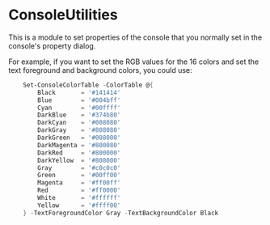 # ConsoleUtilities
This is a module to set properties of the console that you normally set in the console's property dialog.

For example, if you want to set the RGB values for the 16 colors and set the text foreground and background colors, you could use:

```powershell
    Set-ConsoleColorTable -ColorTable @{
        Black       = '#141414'
        Blue        = '#004bff'
        Cyan        = '#00ffff'
        DarkBlue    = '#374b80'
        DarkCyan    = '#008080'
        DarkGray    = '#808080'
        DarkGreen   = '#008000'
        DarkMagenta = '#800080'
        DarkRed     = '#800000'
        DarkYellow  = '#808000'
        Gray        = '#c0c0c0'
        Green       = '#00ff00'
        Magenta     = '#ff00ff'
        Red         = '#ff0000'
        White       = '#ffffff'
        Yellow      = '#ffff00'
    } -TextForegroundColor Gray -TextBackgroundColor Black
```
